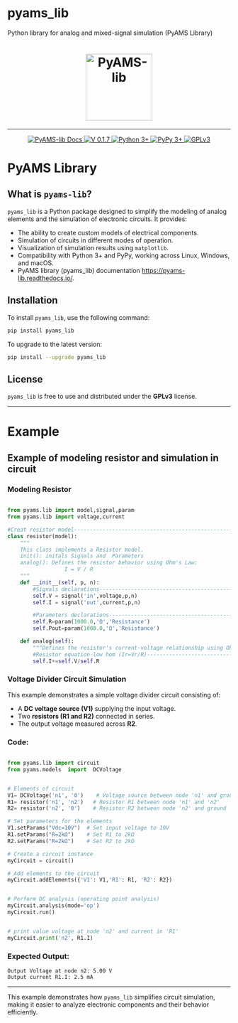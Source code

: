 # pyams_lib
 Python library for analog and mixed-signal simulation (PyAMS Library)

<h1 align="center">
    <a href="https://pypi.org/project/pyams_lib/"><img src="https://pyams-lib.readthedocs.io/en/latest/_static/logo_.png" width="150px" alt="PyAMS-lib"></a>
</h1>

---

<p align="center">

<a href="https://pyams-lib.readthedocs.io/">
    <img src="https://img.shields.io/badge/docs-PyAMS--lib-blue?logo=readthedocs" alt="PyAMS-lib Docs">
</a>
 
 <a href="#News">
    <img src="https://img.shields.io/badge/Version-0.1.7-blue" alt="V 0.1.7">
 </a>
  <a href="#Installation">
      <img src="https://img.shields.io/badge/Python->=3-blue" alt="Python 3+">
  </a>

  <a href="#Installation">
      <img src="https://img.shields.io/badge/PyPy->=3-blue" alt="PyPy 3+">
  </a>
    
  <a href="https://github.com/d-fathi/pyams_lib/blob/main/LICENSE">
      <img src="https://img.shields.io/badge/GPLv3-blue" alt="GPLv3">
  </a>
</p>



# PyAMS Library

## What is `pyams-lib`?

`pyams_lib` is a Python package designed to simplify the modeling of analog elements and the simulation of electronic circuits. It provides:

- The ability to create custom models of electrical components.
- Simulation of circuits in different modes of operation.
- Visualization of simulation results using `matplotlib`.
- Compatibility with Python 3+ and PyPy, working across Linux, Windows, and macOS.
- PyAMS library (pyams_lib) documentation   <a href="https://pyams-lib.readthedocs.io/">https://pyams-lib.readthedocs.io/</a>.

## Installation

To install `pyams_lib`, use the following command:

```sh
pip install pyams_lib
```

To upgrade to the latest version:

```sh
pip install --upgrade pyams_lib
```

## License

`pyams_lib` is free to use and distributed under the **GPLv3** license.

---

# Example

## Example of modeling resistor and simulation in circuit

### Modeling Resistor

```python

from pyams.lib import model,signal,param
from pyams.lib import voltage,current

#Creat resistor model------------------------------------------------------------
class resistor(model):
    """
    This class implements a Resistor model.
    init(): initals Signals and  Parameters
    analog(): Defines the resistor behavior using Ohm's Law:
                  I = V / R
    """
    def __init__(self, p, n):
        #Signals declarations---------------------------------------------------
        self.V = signal('in',voltage,p,n)
        self.I = signal('out',current,p,n)

        #Parameters declarations------------------------------------------------
        self.R=param(1000.0,'Ω','Resistance')
        self.Pout=param(1000.0,'Ω','Resistance')

    def analog(self):
        """Defines the resistor's current-voltage relationship using Ohm's Law."""
        #Resistor equation-low hom (Ir=Vr/R)------------------------------------
        self.I+=self.V/self.R

```

### Voltage Divider Circuit Simulation

This example demonstrates a simple voltage divider circuit consisting of:

- A **DC voltage source (V1)** supplying the input voltage.
- Two **resistors (R1 and R2)** connected in series.
- The output voltage measured across **R2**.

### Code:

```python

from pyams.lib import circuit
from pyams.models  import  DCVoltage


# Elements of circuit
V1= DCVoltage('n1', '0')    # Voltage source between node 'n1' and ground '0'
R1= resistor('n1', 'n2')   # Resistor R1 between node 'n1' and 'n2'
R2= resistor('n2', '0')    # Resistor R2 between node 'n2' and ground '0'

# Set parameters for the elements
V1.setParams("Vdc=10V")  # Set input voltage to 10V
R1.setParams("R=2kΩ")    # Set R1 to 2kΩ
R2.setParams("R=2kΩ")    # Set R2 to 2kΩ

# Create a circuit instance
myCircuit = circuit()

# Add elements to the circuit
myCircuit.addElements({'V1': V1,'R1': R1, 'R2': R2})


# Perform DC analysis (operating point analysis)
myCircuit.analysis(mode='op')
myCircuit.run()


# print value voltage at node 'n2' and current in 'R1'
myCircuit.print('n2', R1.I)

```

### Expected Output:

```
Output Voltage at node n2: 5.00 V
Output current R1.I: 2.5 mA
```

---

This example demonstrates how `pyams_lib` simplifies circuit simulation, making it easier to analyze electronic components and their behavior efficiently.


